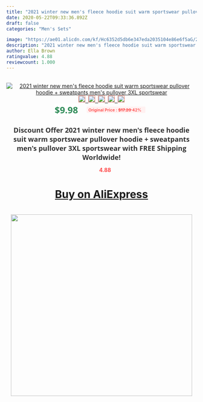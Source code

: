 ```yaml
---
title: "2021 winter new men's fleece hoodie suit warm sportswear pullover hoodie + sweatpants men's pullover 3XL sportswear"
date: 2020-05-22T09:33:36.892Z
draft: false
categories: "Men's Sets"

image: "https://ae01.alicdn.com/kf/Hc6352d5db6e347eda2035104e86e6f5aG/2021-winter-new-men-s-fleece-hoodie-suit-warm-sportswear-pullover-hoodie-sweatpants-men-s-pullover.png_220x220.png"
description: "2021 winter new men's fleece hoodie suit warm sportswear pullover hoodie + sweatpants men's pullover 3XL sportswear"
author: Ella Brown
ratingvalue: 4.88
reviewcount: 1.000
---
```

<br>
<div style="text-align: center;">
<a href="https://s.click.aliexpress.com/e/_ASaMWh" target="_blank" rel="nofollow noopener noreferrer"><img alt="2021 winter new men's fleece hoodie suit warm sportswear pullover hoodie + sweatpants men's pullover 3XL sportswear" class="magnifier-image" src="https://ae01.alicdn.com/kf/Hc6352d5db6e347eda2035104e86e6f5aG/2021-winter-new-men-s-fleece-hoodie-suit-warm-sportswear-pullover-hoodie-sweatpants-men-s-pullover.png_220x220.png_640x640.jpg">
<br>
<img style="border:1px solid salmon" src="https://ae01.alicdn.com/kf/Hc6352d5db6e347eda2035104e86e6f5aG/2021-winter-new-men-s-fleece-hoodie-suit-warm-sportswear-pullover-hoodie-sweatpants-men-s-pullover.png_120x120.jpg">&nbsp;&nbsp;<img style="border:1px solid salmon" src="https://ae01.alicdn.com/kf/H0db5c2bd257045c1a90ec83a13777affL/2021-winter-new-men-s-fleece-hoodie-suit-warm-sportswear-pullover-hoodie-sweatpants-men-s-pullover.png_120x120.jpg">&nbsp;&nbsp;<img style="border:1px solid salmon" src="https://ae01.alicdn.com/kf/H473bc362b089462b85ddf1791adb58c5A/2021-winter-new-men-s-fleece-hoodie-suit-warm-sportswear-pullover-hoodie-sweatpants-men-s-pullover.png_120x120.jpg">&nbsp;&nbsp;<img style="border:1px solid salmon" src="https://ae01.alicdn.com/kf/H5be7f7e01fd048278ddd5e3a7543c937u/2021-winter-new-men-s-fleece-hoodie-suit-warm-sportswear-pullover-hoodie-sweatpants-men-s-pullover.png_120x120.jpg">&nbsp;&nbsp;<img style="border:1px solid salmon" src="https://ae01.alicdn.com/kf/Hd990b9250a7c48d18071aaa7f51978a6L/2021-winter-new-men-s-fleece-hoodie-suit-warm-sportswear-pullover-hoodie-sweatpants-men-s-pullover.png_120x120.jpg"></a></div><br0>
<div style="text-align: center;"><span style="background-color: white; border: 0px; box-sizing: border-box; color: seagreen; display: inline-block; font-family: &quot;open sans&quot; , &quot;arial&quot; , &quot;helvetica&quot; , sans-serif , &quot;heiti&quot;; font-size: 24px; font-stretch: inherit; font-weight: 700; line-height: inherit; margin: 0px 10px 0px 0px; padding: 0px; vertical-align: middle;">$9.98 </span>
<span style="background: rgb(255 , 241 , 241); border-radius: 3px; border: 0px; box-sizing: border-box; color: #ff4747; display: inline-block; font-family: inherit; font-size: 12px; font-stretch: inherit; font-style: inherit; font-variant: inherit; font-weight: 600; line-height: inherit; margin: 0px; padding: 2px 5px; transform: scale(0.9); vertical-align: middle;">Original Price : <b style="text-decoration: line-through;">$17.20 </b> 42%&nbsp;&nbsp;</span></div>
<h1 style="color: #333333; display: inline-block; font-family: &quot;open sans&quot; , &quot;arial&quot; , &quot;helvetica&quot; , sans-serif , &quot;heiti&quot;; font-size: 18px; font-stretch: inherit; font-weight: 700; text-align: center;">Discount Offer 2021 winter new men's fleece hoodie suit warm sportswear pullover hoodie + sweatpants men's pullover 3XL sportswear with FREE Shipping Worldwide!</h1>
<div style="color: #ff4747; text-align: center;">
<img src="https://4.bp.blogspot.com/-M0ZcTcb-5uY/XleCXlxnR4I/AAAAAAAAAEc/OrjgMkXV1oMQFaCRZj5HQwOCBcu3w1FegCPcBGAYYCw/s1600/star.png" style="height: 15px;">&nbsp;<b>4.88</b></div>
<div class="button_cont" align="center"><a class="buynow_a" href="https://s.click.aliexpress.com/e/_ASaMWh" target="_blank" rel="nofollow noopener noreferrer"><H1>Buy on AliExpress</H1></a></div><br>
<div class="separator" style="clear: both; text-align: center;">
<img src="https://lh3.googleusercontent.com/-pTy5HemUv9M/XlePHvY0dAI/AAAAAAAAAE4/0nX5iRUoIWY8eMW9Dpxeirr157OZliDIgCLcBGAsYHQ/s1600/badge.gif" width="480">
</div>
